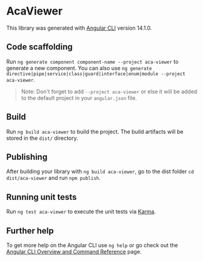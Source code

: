 # AcaViewer

This library was generated with [Angular CLI](https://github.com/angular/angular-cli) version 14.1.0.

## Code scaffolding

Run `ng generate component component-name --project aca-viewer` to generate a new component. You can also use `ng generate directive|pipe|service|class|guard|interface|enum|module --project aca-viewer`.
> Note: Don't forget to add `--project aca-viewer` or else it will be added to the default project in your `angular.json` file. 

## Build

Run `ng build aca-viewer` to build the project. The build artifacts will be stored in the `dist/` directory.

## Publishing

After building your library with `ng build aca-viewer`, go to the dist folder `cd dist/aca-viewer` and run `npm publish`.

## Running unit tests

Run `ng test aca-viewer` to execute the unit tests via [Karma](https://karma-runner.github.io).

## Further help

To get more help on the Angular CLI use `ng help` or go check out the [Angular CLI Overview and Command Reference](https://angular.io/cli) page.
